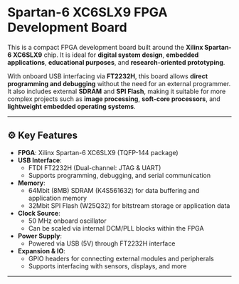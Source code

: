 # Spartan-6 XC6SLX9 FPGA Development Board

This is a compact FPGA development board built around the **Xilinx Spartan-6 XC6SLX9** chip. It is ideal for **digital system design**, **embedded applications**, **educational purposes**, and **research-oriented prototyping**.

With onboard USB interfacing via **FT2232H**, this board allows **direct programming and debugging** without the need for an external programmer. It also includes external **SDRAM** and **SPI Flash**, making it suitable for more complex projects such as **image processing**, **soft-core processors**, and **lightweight embedded operating systems**.

---

## ⚙️ Key Features

- **FPGA**: Xilinx Spartan-6 XC6SLX9 (TQFP-144 package)
- **USB Interface**:
  - FTDI FT2232H (Dual-channel: JTAG & UART)
  - Supports programming, debugging, and serial communication
- **Memory**:
  - 64Mbit (8MB) SDRAM (K4S561632) for data buffering and application memory
  - 32Mbit SPI Flash (W25Q32) for bitstream storage or application data
- **Clock Source**:
  - 50 MHz onboard oscillator
  - Can be scaled via internal DCM/PLL blocks within the FPGA
- **Power Supply**:
  - Powered via USB (5V) through FT2232H interface
- **Expansion & IO**:
  - GPIO headers for connecting external modules and peripherals
  - Supports interfacing with sensors, displays, and more

---
